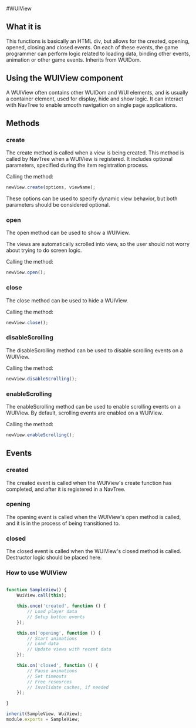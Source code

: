 #WUIView

## What it is

This functions is basically an HTML div, but allows for the created, opening, opened, closing and
closed events. On each of these events, the game programmer can perform logic related to loading
data, binding other events, animation or other game events. Inherits from WUIDom.

## Using the WUIView component

A WUIView often contains other WUIDom and WUI elements, and is usually a container element, used
for display, hide and show logic. It can interact with NavTree to enable smooth navigation on single
page applications.

## Methods

### create

The create method is called when a view is being created. This method is called by NavTree when a
WUIView is registered. It includes optional parameters, specified during the item registration
process.

Calling the method:

```javascript
newView.create(options, viewName);
```

These options can be used to specify dynamic view behavior, but both parameters should be
considered optional.

### open

The open method can be used to show a WUIView.

The views are automatically scrolled into view,
so the user should not worry about trying to do screen logic.

Calling the method:

```javascript
newView.open();
```

### close

The close method can be used to hide a WUIView.

Calling the method:

```javascript
newView.close();
```

### disableScrolling

The disableScrolling method can be used to disable scrolling events on a WUIView.

Calling the method:

```javascript
newView.disableScrolling();
```

### enableScrolling

The enableScrolling method can be used to enable scrolling events on a WUIView. By default,
scrolling events are enabled on a WUIView.

Calling the method:

```javascript
newView.enableScrolling();
```

## Events

### created

The created event is called when the WUIView's create function has completed, and after it is
registered in a NavTree.

### opening

The opening event is called when the WUIView's open method is called, and it is in the process of
being transitioned to.

### closed

The closed event is called when the WUIView's closed method is called. Destructor logic should be
placed here.

### How to use WUIView

```javascript

function SampleView() {
	WuiView.call(this);

	this.once('created', function () {
		// Load player data
		// Setup button events
	});

	this.on('opening', function () {
		// Start animations
		// Load data
		// Update views with recent data
	});

	this.on('closed', function () {
        // Pause animations
        // Set timeouts
        // Free resources
        // Invalidate caches, if needed
	});

}

inherit(SampleView, WuiView);
module.exports = SampleView;
```